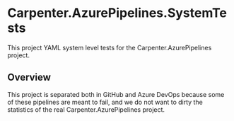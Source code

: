 # Carpenter.AzurePipelines.SystemTests

This project YAML system level tests for the Carpenter.AzurePipelines project.

## Overview

This project is separated both in GitHub and Azure DevOps because some of these pipelines are meant to fail, and we do not want to dirty the statistics of the real Carpenter.AzurePipelines project.
